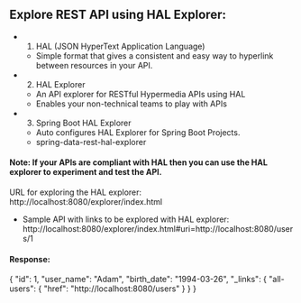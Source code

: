 ## Explore REST API using HAL Explorer: 

- 1. HAL (JSON HyperText Application Language)
    - Simple format that gives a consistent and easy way to hyperlink between resources in your API. 
- 2. HAL Explorer
    - An API explorer for RESTful Hypermedia APIs using HAL
    - Enables your non-technical teams to play with APIs
- 3. Spring Boot HAL Explorer
    - Auto configures HAL Explorer for Spring Boot Projects. 
    - spring-data-rest-hal-explorer

#### Note: If your APIs are compliant with HAL then you can use the HAL explorer to experiment and test the API. 
URL for exploring the HAL explorer: http://localhost:8080/explorer/index.html

- Sample API with links to be explored with HAL explorer: http://localhost:8080/explorer/index.html#uri=http://localhost:8080/users/1
#### Response:
{
"id": 1,
"user_name": "Adam",
"birth_date": "1994-03-26",
"_links": {
"all-users": {
"href": "http://localhost:8080/users"
}
}
}